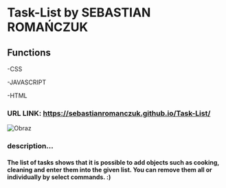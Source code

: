 # Task-List by SEBASTIAN ROMAŃCZUK

## Functions
-CSS

-JAVASCRIPT

-HTML

### URL LINK: https://sebastianromanczuk.github.io/Task-List/

![Obraz](https://i.postimg.cc/vZRbyGwW/Lista-zada.png)

### description...

#### The list of tasks shows that it is possible to add objects such as cooking, cleaning and enter them into the given list. You can remove them all or individually by select commands. :)

